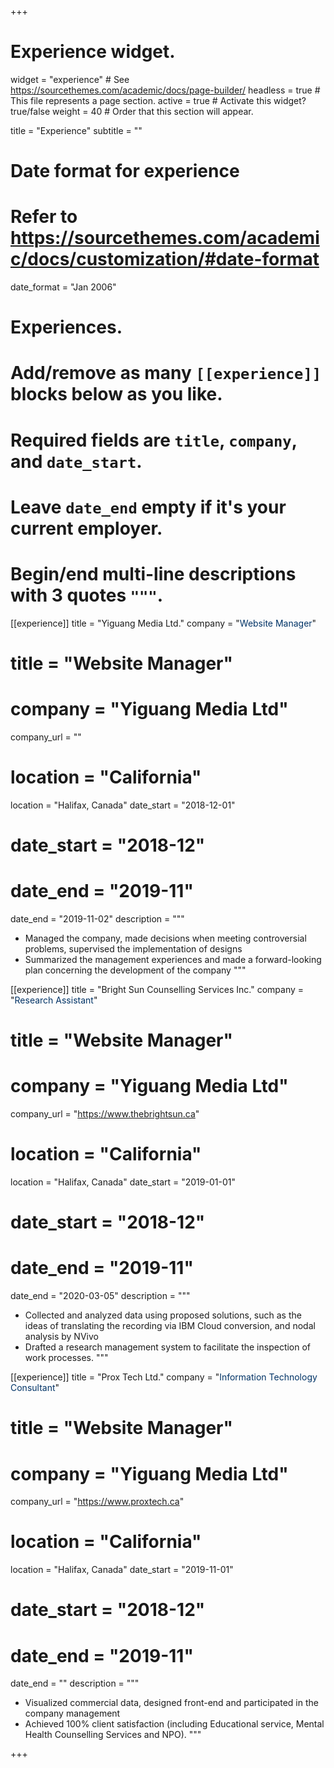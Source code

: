 +++
# Experience widget.
widget = "experience"  # See https://sourcethemes.com/academic/docs/page-builder/
headless = true  # This file represents a page section.
active = true  # Activate this widget? true/false
weight = 40  # Order that this section will appear.

title = "Experience"
subtitle = ""

# Date format for experience
#   Refer to https://sourcethemes.com/academic/docs/customization/#date-format
date_format = "Jan 2006"

# Experiences.
#   Add/remove as many `[[experience]]` blocks below as you like.
#   Required fields are `title`, `company`, and `date_start`.
#   Leave `date_end` empty if it's your current employer.
#   Begin/end multi-line descriptions with 3 quotes `"""`.

[[experience]]
    title = "Yiguang Media Ltd."
    company = "<font color = '#003366'>Website Manager</font>"
   # title = "Website Manager"
   # company = "Yiguang Media Ltd"
   company_url = ""
   # location = "California"
   location = "Halifax, Canada"
   date_start = "2018-12-01"
   # date_start = "2018-12"
   # date_end = "2019-11"
   date_end = "2019-11-02"
   description = """
   

   * Managed the company, made decisions when meeting controversial problems, supervised the implementation of designs
   * Summarized the management experiences and made a forward-looking plan concerning the development of the company
   """
 
  [[experience]]
    title = "Bright Sun Counselling Services Inc."
    company = "<font color = '#003366'>Research Assistant</font>"
   # title = "Website Manager"
   # company = "Yiguang Media Ltd"
   company_url = "https://www.thebrightsun.ca"
   # location = "California"
   location = "Halifax, Canada"
   date_start = "2019-01-01"
   # date_start = "2018-12"
   # date_end = "2019-11"
   date_end = "2020-03-05"
   description = """
   
   * Collected and analyzed data using proposed solutions, such as the ideas of translating the recording via IBM Cloud conversion, and nodal analysis by NVivo
   * Drafted a research management system to facilitate the inspection of work processes.
   """
   
   
   [[experience]]
    title = "Prox Tech Ltd."
    company = "<font color = '#003366'>Information Technology Consultant</font>"
   # title = "Website Manager"
   # company = "Yiguang Media Ltd"
   company_url = "https://www.proxtech.ca"
   # location = "California"
   location = "Halifax, Canada"
   date_start = "2019-11-01"
   # date_start = "2018-12"
   # date_end = "2019-11"
   date_end = ""
   description = """
   
   

   * Visualized commercial data, designed front-end and participated in the company management
   * Achieved 100% client satisfaction (including Educational service, Mental Health Counselling Services and NPO).
   """



+++
